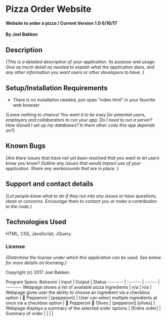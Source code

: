 # Pizza Order Website

#### Website to order a pizza / Current Version 1.0 6/16/17

#### By Joel Bakken

## Description

_{This is a detailed description of your application. Its purpose and usage.  Give as much detail as needed to explain what the application does, and any other information you want users or other developers to have. }_

## Setup/Installation Requirements

* There is no installation needed, just open "index.html" in your favorite web  browser

_{Leave nothing to chance! You want it to be easy for potential users, employers and collaborators to run your app. Do I need to run a server? How should I set up my databases? Is there other code this app depends on?}_

## Known Bugs

_{Are there issues that have not yet been resolved that you want to let users know you know?  Outline any issues that would impact use of your application.  Share any workarounds that are in place. }_

## Support and contact details

_{Let people know what to do if they run into any issues or have questions, ideas or concerns.  Encourage them to contact you or make a contribution to the code.}_

## Technologies Used

HTML, CSS, JavaScript, JQuery.

### License

*{Determine the license under which this application can be used.  See below for more details on licensing.}*

Copyright (c) 2017 Joel Bakken

Program Specs:
Behavior  | Input  | Output | Status
-------- | ------- | ------ | --------
Webpage shows a list of available pizza ingredients | n/a | n/a |  
Webpage gives user the ability to choose an ingredient via a checkbox option |  Pepperoni | [pepperoni] |
User can select multiple ingredients at once via a checkbox option |  Pepperoni  Olives | [pepperoni] [olives] |
Webpage displays a summary of the selected order options | [Entire order] | Summary of order |
 |  |  |  
